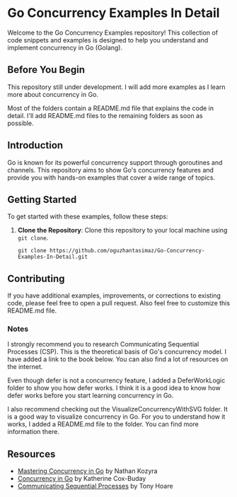 # Go Concurrency Examples In Detail

Welcome to the Go Concurrency Examples repository! This collection of code snippets and examples is designed to help you understand and implement concurrency in Go (Golang).

## Before You Begin
This repository still under development. I will add more examples as I learn more about concurrency in Go.

Most of the folders contain a README.md file that explains the code in detail. I'll add README.md files to the remaining folders as soon as possible.

## Introduction
Go is known for its powerful concurrency support through goroutines and channels. This repository aims to show Go's concurrency features and provide you with hands-on examples that cover a wide range of topics.

## Getting Started

To get started with these examples, follow these steps:

1. **Clone the Repository**: Clone this repository to your local machine using `git clone`.

   ```shell
   git clone https://github.com/oguzhantasimaz/Go-Concurrency-Examples-In-Detail.git
   ```
   
## Contributing

If you have additional examples, improvements, or corrections to existing code, please feel free to open a pull request.
Also feel free to customize this README.md file. 

### Notes
I strongly recommend you to research Communicating Sequential Processes (CSP). This is the theoretical basis of Go's concurrency model. I have added a link to the book below. You can also find a lot of resources on the internet. 

Even though defer is not a concurrency feature, I added a DeferWorkLogic folder to show you how defer works. I think it is a good idea to know how defer works before you start learning concurrency in Go. 

I also recommend checking out the VisualizeConcurrencyWithSVG folder. It is a good way to visualize concurrency in Go. For you to understand how it works, I added a README.md file to the folder. You can find more information there.

## Resources
- [Mastering Concurrency in Go](https://www.packtpub.com/product/mastering-concurrency-in-go/9781783983483) by Nathan Kozyra
- [Concurrency in Go](https://www.oreilly.com/library/view/concurrency-in-go/9781491941294/) by Katherine Cox-Buday
- [Communicating Sequential Processes](http://www.usingcsp.com/cspbook.pdf) by Tony Hoare
